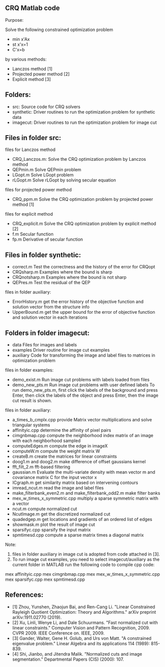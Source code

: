 CRQ Matlab code
---------------

Purpose:

Solve the following constrained optimization problem
- min x'Ax
- st  x'x=1
- C'x=b

by various methods:

- Lanczos method [1]
- Projected power method [2]
- Explicit method [3]


Folders:
----------
- src:			Source code for CRQ solvers
- synthetic:		Driver routines to run the optimization problem for synthetic data
- imagecut:		Driver routines to run the optimization problem for image cut


Files in folder src:
----------
files for Lanczos method
- CRQ_Lanczos.m:	Solve the CRQ optimization problem by Lanczos method
- QEPmin.m		Solve QEPmin problem
- LGopt.m		Solve LGopt problem
- rLGopt.m		Solve rLGopt by solving secular equation

files for projected power method
- CRQ_ppm.m		Solve the CRQ optimization problem by projected power method [1]

files for explicit method
- CRQ_explicit.m	Solve the CRQ optimization problem by explicit method [2]
- f.m			Secular function
- fp.m			Derivative of secular function

Files in folder synthetic:
----------
- correct.m		Test the correctness and the history of the error for CRQopt
- CRQsharp.m		Examples where the bound is sharp
- CRQnotsharp.m		Examples where the bound is not sharp
- QEPres.m		Test the residual of the QEP

files in folder auxiliary:
- ErrorHistory.m	get the error history of the objective function and solution 				vector from the structure info
- UpperBound.m		get the upper bound for the error of objective function and 				solution vector in each iterations

Folders in folder imagecut:
----------
- data			Files for images and labels
- examples		Driver routine for image cut examples
- auxiliary		Code for transforming the image and label files to matrices in 				optimization problem

files in folder examples:
- demo_exist.m		Run image cut problems with labels loaded from files
- demo_new_pts.m	Run image cut problems with user defined labels
To run demo_new_pts.m, first click the labels of the background and press Enter, then click the labels of the object and press Enter, then the image cut result is shown.

files in folder auxiliary:
- a_times_b_cmplx.cpp	provide Matrix vector multiplications and solve triangular systems
- affinityic.cpp	determine the affinity of pixel pairs
- cimgnbmap.cpp		compute the neighborhood index matrix of an image with each 				neighborhood sampled
- computeEdges.m	compute the edge in imageX
- computeW.m		compute the weight matrix W
- createB.m		create the matrices for linear constraints
- doog1.m and doog2.m	make difference of offset gaussians kernel
- fft_filt_2.m		fft-based filtering
- gaussian.m		Evaluate the multi-variate density with mean vector m and 				covariance matrix C for the input vector x
- ICgraph.m		get similarity matrix based on intervening contours
- imread_ncut.m		read the image and label files
- make_filterbank_even2.m and make_filterbank_odd2.m 
			make filter banks
- mex_w_times_x_symmetric.cpp 
			multiply a sparse symmetric matrix with a vector
- ncut.m		compute normalized cut
- NcutImage.m		get the discretized normalized cut
- quadedgep.m		get locations and gradients of an ordered list of edges
- showmask.m		plot the result of image cut
- sparsifyc.cpp		sparsify the input matrix
- spmtimesd.cpp		compute a sparse matrix times a diagonal matrix

Note: 
1. files in folder auxiliary in image cut is adopted from code attached in [3].
2. To run image cut examples, you need to select imagecut/auxiliary as the current folder in MATLAB run the following code to compile cpp code:

mex affinityic.cpp
mex cimgnbmap.cpp
mex mex_w_times_x_symmetric.cpp
mex sparsifyc.cpp
mex spmtimesd.cpp


References:
----------
- [1] Zhou, Yunshen, Zhaojun Bai, and Ren-Cang Li. "Linear Constrained Rayleigh Quotient Optimization: Theory and Algorithms." arXiv preprint arXiv:1911.02770 (2019).
- [2] Xu, Linli, Wenye Li, and Dale Schuurmans. "Fast normalized cut with linear constraints." Computer Vision and Pattern Recognition, 2009. CVPR 2009. IEEE Conference on. IEEE, 2009.
- [3] Gander, Walter, Gene H. Golub, and Urs von Matt. "A constrained eigenvalue problem." Linear Algebra and its applications 114 (1989): 815-839.
- [4] Shi, Jianbo, and Jitendra Malik. "Normalized cuts and image segmentation." Departmental Papers (CIS) (2000): 107.
 
